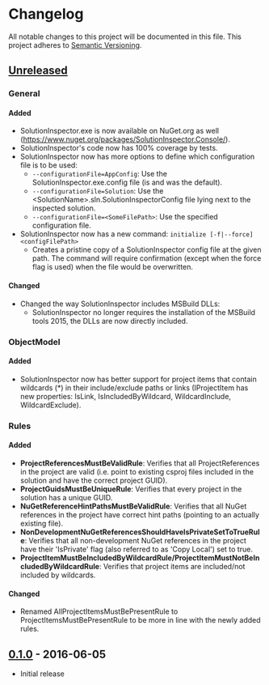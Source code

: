 # Changelog

All notable changes to this project will be documented in this file.
This project adheres to [Semantic Versioning](http://semver.org/).

## [Unreleased](https://github.com/chrischu/SolutionInspector/compare/v0.1.0...HEAD)
### General
#### Added
* SolutionInspector.exe is now available on NuGet.org as well (<https://www.nuget.org/packages/SolutionInspector.Console/>).
* SolutionInspector's code now has 100% coverage by tests.
* SolutionInspector now has more options to define which configuration file is to be used:
  * `--configurationFile=AppConfig`: Use the SolutionInspector.exe.config file (is and was the default).
  * `--configurationFile=Solution`: Use the \<SolutionName>.sln.SolutionInspectorConfig file lying next to the inspected solution.
  * `--configurationFile=<SomeFilePath>`: Use the specified configuration file.
* SolutionInspector now has a new command: `initialize [-f|--force] <configFilePath>`
  * Creates a pristine copy of a SolutionInspector config file at the given path. The command will require confirmation (except when the force flag is used) when the file would be overwritten.

#### Changed
* Changed the way SolutionInspector includes MSBuild DLLs:
  * SolutionInspector no longer requires the installation of the MSBuild tools 2015, the DLLs are now directly included.

### ObjectModel
#### Added
* SolutionInspector now has better support for project items that contain wildcards (*) in their include/exclude paths or links (IProjectItem has new properties: IsLink, IsIncludedByWildcard, WildcardInclude, WildcardExclude).

### Rules
#### Added
* **ProjectReferencesMustBeValidRule**: Verifies that all ProjectReferences in the project are valid (i.e. point to existing csproj files included in the solution and have the correct project GUID).
* **ProjectGuidsMustBeUniqueRule**: Verifies that every project in the solution has a unique GUID.
* **NuGetReferenceHintPathsMustBeValidRule**: Verifies that all NuGet references in the project have correct hint paths (pointing to an actually existing file). 
* **NonDevelopmentNuGetReferencesShouldHaveIsPrivateSetToTrueRule**: Verifies that all non-development NuGet references in the project have their 'IsPrivate' flag (also referred to as 'Copy Local') set to true. 
* **ProjectItemMustBeIncludedByWildcardRule/ProjectItemMustNotBeIncludedByWildcardRule**: Verifies that project items are included/not included by wildcards.

#### Changed
* Renamed AllProjectItemsMustBePresentRule to ProjectItemsMustBePresentRule to be more in line with the newly added rules.

## [0.1.0](https://github.com/chrischu/SolutionInspector/compare/c02165e6caba2eaedc357a883ffdaf3663fce16c...v0.1.0) - 2016-06-05

* Initial release

